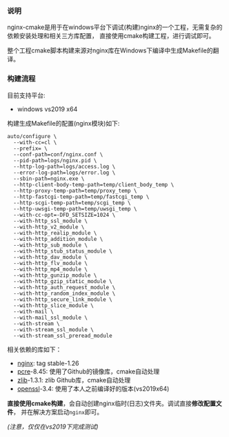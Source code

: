 

### 说明

nginx-cmake是用于在windows平台下调试(构建)nginx的一个工程，无需复杂的依赖安装处理和相关三方库配置，
直接使用cmake构建工程，进行调试即可。

整个工程cmake脚本构建来源对nginx库在Windows下编译中生成Makefile的翻译。

### 构建流程

目前支持平台:
- windows vs2019 x64

构建生成Makefile的配置(nginx模块)如下:

```shell
auto/configure \
  --with-cc=cl \
  --prefix= \
  --conf-path=conf/nginx.conf \
  --pid-path=logs/nginx.pid \
  --http-log-path=logs/access.log \
  --error-log-path=logs/error.log \
  --sbin-path=nginx.exe \
  --http-client-body-temp-path=temp/client_body_temp \
  --http-proxy-temp-path=temp/proxy_temp \
  --http-fastcgi-temp-path=temp/fastcgi_temp \
  --http-scgi-temp-path=temp/scgi_temp \
  --http-uwsgi-temp-path=temp/uwsgi_temp \
  --with-cc-opt=-DFD_SETSIZE=1024 \
  --with-http_ssl_module \
  --with-http_v2_module \
  --with-http_realip_module \
  --with-http_addition_module \
  --with-http_sub_module \
  --with-http_stub_status_module \
  --with-http_dav_module \
  --with-http_flv_module \
  --with-http_mp4_module \
  --with-http_gunzip_module \
  --with-http_gzip_static_module \
  --with-http_auth_request_module \
  --with-http_random_index_module \
  --with-http_secure_link_module \
  --with-http_slice_module \
  --with-mail \
  --with-mail_ssl_module \
  --with-stream \
  --with-stream_ssl_module \
  --with-stream_ssl_preread_module
```

相关依赖的库如下：

- [nginx](https://github.com/nginx/nginx.git): tag stable-1.26
- [pcre](https://github.com/luvit/pcre.git)-8.45: 使用了Github的镜像库，cmake自动处理
- [zlib](https://github.com/madler/zlib.git)-1.3.1: zlib Github库，cmake自动处理
- [openssl](https://github.com/openssl/openssl.git)-3.4: 使用了本人之前编译好的版本(vs2019x64)

**直接使用cmake构建**，会自动创建nginx临时(日志)文件夹。调试直接**修改配置文件**，
并在解决方案启动`nginx`即可。

*(注意，仅仅在vs2019下完成测试)*
